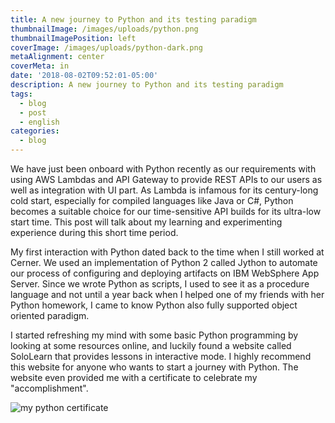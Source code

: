 ```yaml
---
title: A new journey to Python and its testing paradigm
thumbnailImage: /images/uploads/python.png
thumbnailImagePosition: left
coverImage: /images/uploads/python-dark.png
metaAlignment: center
coverMeta: in
date: '2018-08-02T09:52:01-05:00'
description: A new journey to Python and its testing paradigm
tags:
  - blog
  - post
  - english
categories:
  - blog
---
```

We have just been onboard with Python recently as our requirements with using AWS Lambdas and API Gateway to provide REST APIs to our users as well as integration with UI part. As Lambda is infamous for its century-long cold start, especially for compiled languages like Java or C#, Python becomes a suitable choice for our time-sensitive API builds for its ultra-low start time. This post will talk about my learning  and experimenting experience during this short time period.

My first interaction with Python dated back to the time when I still worked at Cerner. We used an implementation of Python 2 called Jython to automate our process of configuring and deploying artifacts on IBM WebSphere App Server. Since we wrote Python as scripts, I used to see it as a procedure language and not until a year back when I helped one of my friends with her Python homework, I came to know Python also fully supported object oriented paradigm.

I started refreshing my mind with some basic Python programming by looking at some resources online, and luckily found a website called SoloLearn that provides lessons in interactive mode. I highly recommend this website for anyone who wants to start a journey with Python. The website even provided me with a certificate to celebrate my "accomplishment".

![my python certificate](/images/uploads/cert-1073-10113884.jpg)
